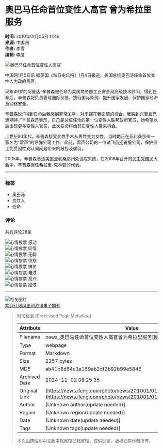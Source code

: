 # 奥巴马任命首位变性人高官 曾为希拉里服务

**时间:** 2010年01月05日 11:49  
**来源:** 中国网  
**作者:** 李雪  
**编辑:** 李厦  

![奥巴马任命首位变性人高官](http://img.ifeng.com/res/201001/0105_893682.jpg)

中国网1月5日讯 据英国《每日电讯报》1月4日报道，美国总统奥巴马任命首位变性人为政府高官。

现年49岁的阿曼达-辛普森被任命为美国商务部工业安全局高级技术顾问，得到任命后，辛普森将负责管理国际贸易、执行国际条例、提升国家发展、保护国家经济及网络安全。

辛普森说:“得到任命后我感到非常荣幸，对于摆在我面前的机会，我感到兴奋且充满期待。”辛普森还表示，自己是总统任命的第一位变性人联邦政府官员，她希望以后出现更多变性人官员，此次任命将给其它变性人带来机会。

上世纪90年代，辛普森接受变性手术从男性变为女性，当时她正在亚利桑那州一家名为“雷声”的导弹公司工作。此前，雷声公司的一位试飞员还说服公司，保护员工免受因性别认同问题带来的歧视及虐待。

2005年，辛普森参选美国亚利桑那州众议院失败，在2008年召开的民主党国民大会中，辛普森担任希拉里-克林顿的代表。

---

### 标签
- 奥巴马
- 变性人
- 任命

### 评论
共有评论28条  

![心情投票](http://img.ifeng.com/tres/appres/images/mood/motion_01.gif) 感动  
![心情投票](http://img.ifeng.com/tres/appres/images/mood/motion_02.gif) 同情  
![心情投票](http://img.ifeng.com/tres/appres/images/mood/motion_03.gif) 无聊  
![心情投票](http://img.ifeng.com/tres/appres/images/mood/motion_04.gif) 愤怒  
![心情投票](http://img.ifeng.com/tres/appres/images/mood/motion_05.gif) 搞笑  
![心情投票](http://img.ifeng.com/tres/appres/images/mood/motion_06.gif) 难过  
![心情投票](http://img.ifeng.com/tres/appres/images/mood/motion_07.gif) 高兴  
![心情投票](http://img.ifeng.com/tres/appres/images/mood/motion_08.gif) 路过  

---

![相关图片](http://img.ifeng.com/tres/news/d091229001.jpg)  
[欢迎订阅凤凰网资讯电子期刊](http://news.ifeng.com/edm/)

> 附加信息 [Processed Page Metadata]
>
> | Attribute       | Value                                  |
> |-----------------|----------------------------------------|
> | Filename        | news_奥巴马任命首位变性人高官曾为希拉里服务[图]_资讯.md                             |
> | Type            | webpage                                 |
> | Format          | Markdown                               |
> | Size            | 2257 bytes                           |
> | MD5             | ab41b8d64c1a169ab2df2b92b99e5846                                  |
> | Archived Date   | 2024-11-02 08:25:35                             |
> | Original Link   | [https://news.ifeng.com/photo/news/201001/0105_1397_1499102.shtml](https://news.ifeng.com/photo/news/201001/0105_1397_1499102.shtml)                         |
> | Author          | [Unknown author(update needed)]                              |
> | Region          | [Unknown region(update needed)]                              |
> | Date            | [Unknown date(update needed)]                                 |
> | Tags            | [Unknown tags(update needed)]                                 |
>
> 本文由跨性别中文数字档案馆归档整理，仅供浏览。版权归原作者所有。
>